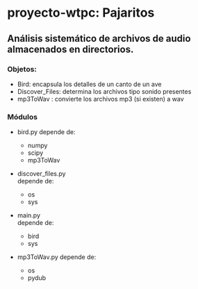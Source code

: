 # proyecto-wtpc: Pajaritos

## Análisis sistemático de archivos de audio almacenados en directorios.


### Objetos:

* Bird:  encapsula los detalles de un canto de un ave
* Discover_Files: determina los archivos tipo sonido presentes
* mp3ToWav : convierte los archivos mp3 (si existen) a wav 


### Módulos

* bird.py
   depende de:
   * numpy
   * scipy
   * mp3ToWav

* discover_files.py  
   depende de:
   * os
   * sys

  

* main.py  
   depende de:
   * bird
   * sys


* mp3ToWav.py
   depende de:
   * os
   * pydub


